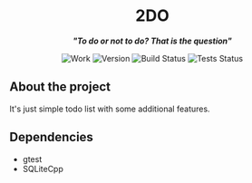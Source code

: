 <div align="center">

# 2DO

***"To do or not to do? That is the question"***

![Work](https://img.shields.io/badge/work-in_progress-yellow.svg)
![Version](https://img.shields.io/badge/version-0.0.1-blue.svg)
![Build Status](https://img.shields.io/badge/build-passing-green.svg)
![Tests Status](https://img.shields.io/badge/tests-passing-green.svg)

</div>

## About the project

It's just simple todo list with some additional features.

## Dependencies
- gtest
- SQLiteCpp
